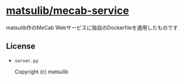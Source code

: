 # [matsulib/mecab-service](https://github.com/matsulib/mecab-service)

matsulib作のMeCab Webサービスに独自のDockerfileを適用したものです

## License
- `server.py`

    Copyright (c) matsulib
